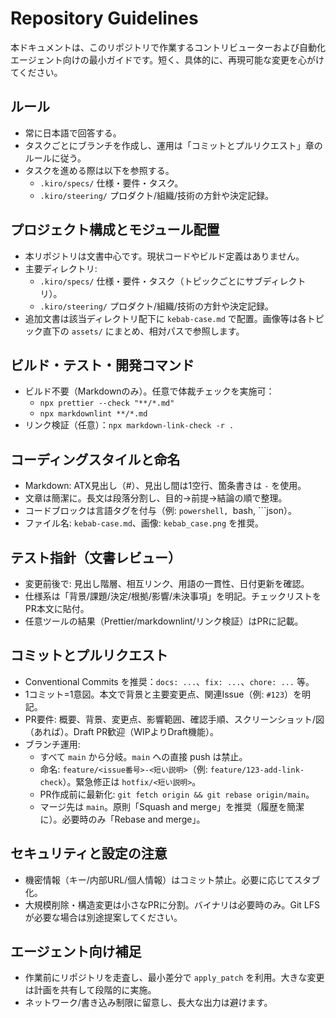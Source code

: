 # Repository Guidelines

本ドキュメントは、このリポジトリで作業するコントリビューターおよび自動化エージェント向けの最小ガイドです。短く、具体的に、再現可能な変更を心がけてください。

## ルール

- 常に日本語で回答する。
- タスクごとにブランチを作成し、運用は「コミットとプルリクエスト」章のルールに従う。
- タスクを進める際は以下を参照する。
  - `.kiro/specs/` 仕様・要件・タスク。
  - `.kiro/steering/` プロダクト/組織/技術の方針や決定記録。

## プロジェクト構成とモジュール配置

- 本リポジトリは文書中心です。現状コードやビルド定義はありません。
- 主要ディレクトリ:
  - `.kiro/specs/` 仕様・要件・タスク（トピックごとにサブディレクトリ）。
  - `.kiro/steering/` プロダクト/組織/技術の方針や決定記録。
- 追加文書は該当ディレクトリ配下に `kebab-case.md` で配置。画像等は各トピック直下の `assets/` にまとめ、相対パスで参照します。

## ビルド・テスト・開発コマンド

- ビルド不要（Markdownのみ）。任意で体裁チェックを実施可：
  - `npx prettier --check "**/*.md"`
  - `npx markdownlint **/*.md`
- リンク検証（任意）：`npx markdown-link-check -r .`

## コーディングスタイルと命名

- Markdown: ATX見出し（#）、見出し間は1空行、箇条書きは `-` を使用。
- 文章は簡潔に。長文は段落分割し、目的→前提→結論の順で整理。
- コードブロックは言語タグを付与（例: `powershell, `bash, ```json）。
- ファイル名: `kebab-case.md`、画像: `kebab_case.png` を推奨。

## テスト指針（文書レビュー）

- 変更前後で: 見出し階層、相互リンク、用語の一貫性、日付更新を確認。
- 仕様系は「背景/課題/決定/根拠/影響/未決事項」を明記。チェックリストをPR本文に貼付。
- 任意ツールの結果（Prettier/markdownlint/リンク検証）はPRに記載。

## コミットとプルリクエスト

- Conventional Commits を推奨：`docs: ...`、`fix: ...`、`chore: ...` 等。
- 1コミット=1意図。本文で背景と主要変更点、関連Issue（例: `#123`）を明記。
- PR要件: 概要、背景、変更点、影響範囲、確認手順、スクリーンショット/図（あれば）。Draft PR歓迎（WIPよりDraft機能）。
- ブランチ運用:
  - すべて `main` から分岐。`main` への直接 push は禁止。
  - 命名: `feature/<issue番号>-<短い説明>`（例: `feature/123-add-link-check`）。緊急修正は `hotfix/<短い説明>`。
  - PR作成前に最新化: `git fetch origin && git rebase origin/main`。
  - マージ先は `main`。原則「Squash and merge」を推奨（履歴を簡潔に）。必要時のみ「Rebase and merge」。

## セキュリティと設定の注意

- 機密情報（キー/内部URL/個人情報）はコミット禁止。必要に応じてスタブ化。
- 大規模削除・構造変更は小さなPRに分割。バイナリは必要時のみ。Git LFSが必要な場合は別途提案してください。

## エージェント向け補足

- 作業前にリポジトリを走査し、最小差分で `apply_patch` を利用。大きな変更は計画を共有して段階的に実施。
- ネットワーク/書き込み制限に留意し、長大な出力は避けます。
